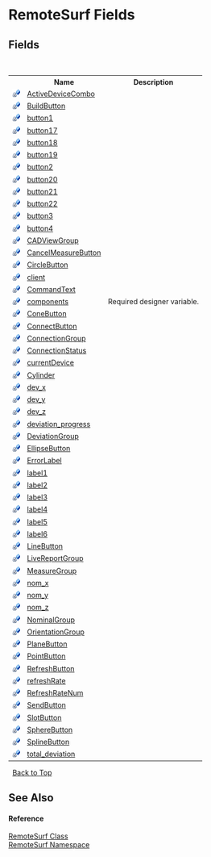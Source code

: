 # RemoteSurf Fields
 


## Fields
&nbsp;<table><tr><th></th><th>Name</th><th>Description</th></tr><tr><td>![Private field](media/privfield.gif "Private field")</td><td><a href="13327b13-97c2-fd89-4a16-2b725feaf513">ActiveDeviceCombo</a></td><td /></tr><tr><td>![Private field](media/privfield.gif "Private field")</td><td><a href="2c6574bb-d1cc-29af-62e1-442f54d26c06">BuildButton</a></td><td /></tr><tr><td>![Private field](media/privfield.gif "Private field")</td><td><a href="ca5b05ab-5f00-1af8-e8c2-2a0521750b00">button1</a></td><td /></tr><tr><td>![Private field](media/privfield.gif "Private field")</td><td><a href="134aa4ef-d945-1dfc-3082-cbe108db8e1c">button17</a></td><td /></tr><tr><td>![Private field](media/privfield.gif "Private field")</td><td><a href="2f8a2b92-f0b4-676c-9be6-dfd347574fd4">button18</a></td><td /></tr><tr><td>![Private field](media/privfield.gif "Private field")</td><td><a href="94d5a416-8e24-dbb6-999b-1d94b3357efd">button19</a></td><td /></tr><tr><td>![Private field](media/privfield.gif "Private field")</td><td><a href="484b7573-0997-a724-b93c-a84afdb43f66">button2</a></td><td /></tr><tr><td>![Private field](media/privfield.gif "Private field")</td><td><a href="11e590d1-0e5a-33df-5c5d-cd456ad7e7a8">button20</a></td><td /></tr><tr><td>![Private field](media/privfield.gif "Private field")</td><td><a href="bcd40ae6-9f98-d084-81dc-6769efd29b1e">button21</a></td><td /></tr><tr><td>![Private field](media/privfield.gif "Private field")</td><td><a href="e7364d59-4d87-4ddf-3517-b0f48fc81df1">button22</a></td><td /></tr><tr><td>![Private field](media/privfield.gif "Private field")</td><td><a href="09031f70-743f-2258-38e8-017e230d744f">button3</a></td><td /></tr><tr><td>![Private field](media/privfield.gif "Private field")</td><td><a href="962f5487-064c-ab31-a4ac-d38ad451590f">button4</a></td><td /></tr><tr><td>![Private field](media/privfield.gif "Private field")</td><td><a href="78b3602d-cfdf-1942-734e-aac45b20e69a">CADViewGroup</a></td><td /></tr><tr><td>![Private field](media/privfield.gif "Private field")</td><td><a href="43122659-b5eb-60e0-08c7-215873cdf963">CancelMeasureButton</a></td><td /></tr><tr><td>![Private field](media/privfield.gif "Private field")</td><td><a href="855df1d0-b11a-4127-2754-f03fff062ed2">CircleButton</a></td><td /></tr><tr><td>![Private field](media/privfield.gif "Private field")</td><td><a href="f6370cd3-25a5-ff5a-06b9-5c138426b8a4">client</a></td><td /></tr><tr><td>![Private field](media/privfield.gif "Private field")</td><td><a href="4ac485b1-7b87-c214-2c07-7b3097cb575e">CommandText</a></td><td /></tr><tr><td>![Private field](media/privfield.gif "Private field")</td><td><a href="29be0a7c-96be-2b48-6eb1-dc26439bb208">components</a></td><td>
Required designer variable.</td></tr><tr><td>![Private field](media/privfield.gif "Private field")</td><td><a href="5a0671a1-6e61-957a-04cb-488243529a7f">ConeButton</a></td><td /></tr><tr><td>![Private field](media/privfield.gif "Private field")</td><td><a href="5c3006b9-c362-9890-10b0-13abdd363be3">ConnectButton</a></td><td /></tr><tr><td>![Private field](media/privfield.gif "Private field")</td><td><a href="854e4c57-9078-c2dc-6869-b2b7886869a6">ConnectionGroup</a></td><td /></tr><tr><td>![Private field](media/privfield.gif "Private field")</td><td><a href="92c3388d-f8a1-6bb5-7d83-554946d00850">ConnectionStatus</a></td><td /></tr><tr><td>![Private field](media/privfield.gif "Private field")</td><td><a href="56902923-b638-96a9-14fd-dab4092c2789">currentDevice</a></td><td /></tr><tr><td>![Private field](media/privfield.gif "Private field")</td><td><a href="49f75727-233d-ef42-610c-9e0003e10b6a">Cylinder</a></td><td /></tr><tr><td>![Private field](media/privfield.gif "Private field")</td><td><a href="c42bcef1-5d5b-2a5d-444f-fa090d231e38">dev_x</a></td><td /></tr><tr><td>![Private field](media/privfield.gif "Private field")</td><td><a href="6d112216-7b6e-124e-4291-d427a103940e">dev_y</a></td><td /></tr><tr><td>![Private field](media/privfield.gif "Private field")</td><td><a href="62cd534d-cfcb-a61b-4c85-a289d1180a78">dev_z</a></td><td /></tr><tr><td>![Private field](media/privfield.gif "Private field")</td><td><a href="712ca704-616f-a661-fb7a-764ba4243087">deviation_progress</a></td><td /></tr><tr><td>![Private field](media/privfield.gif "Private field")</td><td><a href="6bd8c5ab-8fdf-813d-8214-dcc551858549">DeviationGroup</a></td><td /></tr><tr><td>![Private field](media/privfield.gif "Private field")</td><td><a href="18a15cc4-2a1e-7de4-1aaf-b06ef2e6176c">EllipseButton</a></td><td /></tr><tr><td>![Private field](media/privfield.gif "Private field")</td><td><a href="5aab0dbf-cb21-10db-4f4e-ea3112265a86">ErrorLabel</a></td><td /></tr><tr><td>![Private field](media/privfield.gif "Private field")</td><td><a href="6143cf5b-6a3c-09f8-7414-56a9eaedca45">label1</a></td><td /></tr><tr><td>![Private field](media/privfield.gif "Private field")</td><td><a href="53621f92-96b0-cf3e-7936-f9f95d79e5d9">label2</a></td><td /></tr><tr><td>![Private field](media/privfield.gif "Private field")</td><td><a href="0a3952fd-1412-d237-2eee-2c69dc016bd4">label3</a></td><td /></tr><tr><td>![Private field](media/privfield.gif "Private field")</td><td><a href="2d2f05fb-cdff-f0d2-411d-13abd226017a">label4</a></td><td /></tr><tr><td>![Private field](media/privfield.gif "Private field")</td><td><a href="b5e2fb2f-188e-367f-c288-52e7ac914563">label5</a></td><td /></tr><tr><td>![Private field](media/privfield.gif "Private field")</td><td><a href="afde0e7e-8ada-ec03-b816-26ffb967769e">label6</a></td><td /></tr><tr><td>![Private field](media/privfield.gif "Private field")</td><td><a href="e0c47e74-612d-812b-c9dc-af74260ddb81">LineButton</a></td><td /></tr><tr><td>![Private field](media/privfield.gif "Private field")</td><td><a href="15fe16da-bdbb-55b7-d589-b24e95d13f6d">LiveReportGroup</a></td><td /></tr><tr><td>![Private field](media/privfield.gif "Private field")</td><td><a href="e99518b8-d9b8-ffac-0fe2-83d6d26e33dc">MeasureGroup</a></td><td /></tr><tr><td>![Private field](media/privfield.gif "Private field")</td><td><a href="32d658e9-ca58-3992-8da0-9fe2c3db91e7">nom_x</a></td><td /></tr><tr><td>![Private field](media/privfield.gif "Private field")</td><td><a href="31fd44eb-ac0d-841e-2c33-fbbe650c7ee4">nom_y</a></td><td /></tr><tr><td>![Private field](media/privfield.gif "Private field")</td><td><a href="73bd63f2-58e7-9ac8-bcd2-f3d82a55041f">nom_z</a></td><td /></tr><tr><td>![Private field](media/privfield.gif "Private field")</td><td><a href="b1bcede6-5c02-06b1-073a-62757ec4819d">NominalGroup</a></td><td /></tr><tr><td>![Private field](media/privfield.gif "Private field")</td><td><a href="b3185248-4486-92f9-5842-c4a6bc2ca054">OrientationGroup</a></td><td /></tr><tr><td>![Private field](media/privfield.gif "Private field")</td><td><a href="4ed01526-cf1a-9351-8ea3-7a3414d424a3">PlaneButton</a></td><td /></tr><tr><td>![Private field](media/privfield.gif "Private field")</td><td><a href="46727f0d-b8cf-c0b0-a952-cd39340a9f46">PointButton</a></td><td /></tr><tr><td>![Private field](media/privfield.gif "Private field")</td><td><a href="922e2603-d8ed-7cc5-be89-fb7fb59730ef">RefreshButton</a></td><td /></tr><tr><td>![Private field](media/privfield.gif "Private field")</td><td><a href="2c02dc86-a607-9927-cc9a-185a7b008c95">refreshRate</a></td><td /></tr><tr><td>![Private field](media/privfield.gif "Private field")</td><td><a href="1018ff3f-dea1-c946-a3be-71be4a224c09">RefreshRateNum</a></td><td /></tr><tr><td>![Private field](media/privfield.gif "Private field")</td><td><a href="c47e3dfc-d5ed-e33b-764e-0894aa15a5a7">SendButton</a></td><td /></tr><tr><td>![Private field](media/privfield.gif "Private field")</td><td><a href="513c7d05-864c-396b-a4db-4925cb79e027">SlotButton</a></td><td /></tr><tr><td>![Private field](media/privfield.gif "Private field")</td><td><a href="70419f29-b79e-1401-c8b1-034d52104115">SphereButton</a></td><td /></tr><tr><td>![Private field](media/privfield.gif "Private field")</td><td><a href="f461f0da-7785-ec3e-aed9-e7d6b7c2a7af">SplineButton</a></td><td /></tr><tr><td>![Private field](media/privfield.gif "Private field")</td><td><a href="cd43b0d7-0692-988c-fdde-7ef609caea78">total_deviation</a></td><td /></tr></table>&nbsp;
<a href="#remotesurf-fields">Back to Top</a>

## See Also


#### Reference
<a href="f58b0662-84a3-ebf2-e439-8ba7664d2ebd">RemoteSurf Class</a><br /><a href="7b4d5b30-fbcc-2819-791d-1218b8fe6268">RemoteSurf Namespace</a><br />